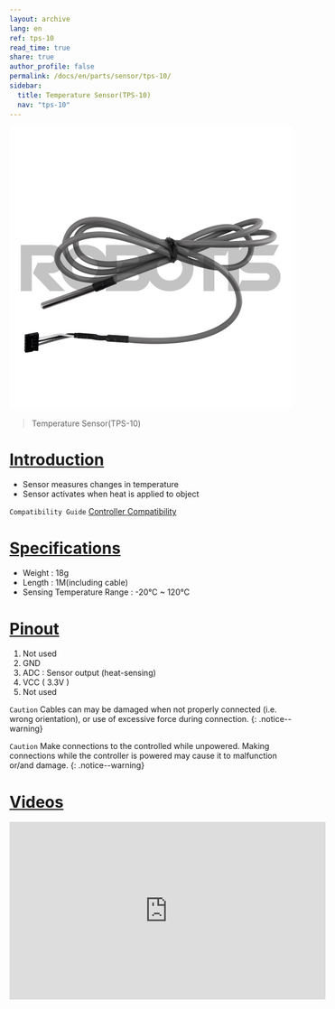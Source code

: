 ```yaml
---
layout: archive
lang: en
ref: tps-10
read_time: true
share: true
author_profile: false
permalink: /docs/en/parts/sensor/tps-10/
sidebar:
  title: Temperature Sensor(TPS-10)
  nav: "tps-10"
---
```


![](/assets/images/parts/sensors/tps-10_product.jpg)

> Temperature Sensor(TPS-10)

# [Introduction](#introduction)

- Sensor measures changes in temperature
- Sensor activates when heat is applied to object

`Compatibility Guide` [Controller Compatibility]

# [Specifications](#specifications)

- Weight : 18g
- Length : 1M(including cable)
- Sensing Temperature Range : -20&deg;C ~ 120&deg;C

# [Pinout](#pinout)

1. Not used
2. GND
3. ADC : Sensor output (heat-sensing)
4. VCC ( 3.3V )
5. Not used

`Caution` Cables can may be damaged when not properly connected (i.e. wrong orientation), or use of excessive force during connection.
{: .notice--warning}

`Caution` Make connections to the controlled while unpowered. Making connections while the controller is powered may cause it to malfunction or/and damage.
{: .notice--warning}

# [Videos](#videos)

<iframe width="560" height="315" src="https://www.youtube.com/embed/N3Xd4Tej_OU" frameborder="0" allowfullscreen></iframe>

[Controller Compatibility]: /docs/en/parts/controller/controller_compatibility/
